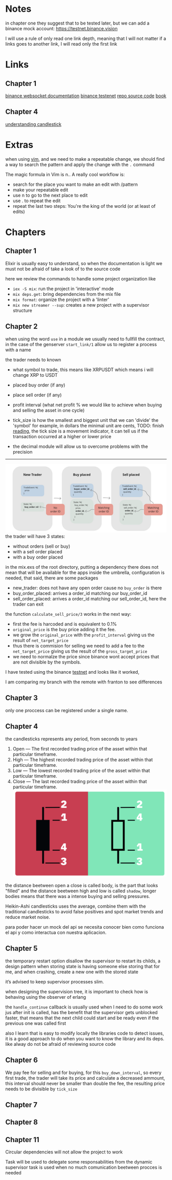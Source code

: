 # Notes
in chapter one they suggest that to be tested later, but we can add a binance mock 
account: https://testnet.binance.vision

I will use a rule of only read one link depth, meaning that I will not matter if a links goes to another link, I will 
read only the first link

# Links
## Chapter 1
[binance websocket documentation](https://github.com/binance/binance-spot-api-docs/blob/master/web-socket-streams.md)
[binance testenet](https://testnet.binance.vision)
[repo source code](https://github.com/Cinderella-Man/hands-on-elixir-and-otp-cryptocurrency-trading-bot-source-code)
[book](https://book.elixircryptobot.com/)

## Chapter 4
[understanding candlestick](https://academy.binance.com/en/articles/a-beginners-guide-to-candlestick-charts)

# Extras
when using [vim](https://vi.stackexchange.com/questions/4307/multiple-cursors-at-desired-location), and we need to make a repeatable change, we should find a way to search the pattern and apply the change with the `.` command

 The magic formula in Vim is n.. A really cool workflow is:

* search for the place you want to make an edit with /pattern
* make your repeatable edit
* use n to go to the next place to edit
* use . to repeat the edit
* repeat the last two steps: You're the king of the world (or at least of edits)


# Chapters
## Chapter 1
Elixir is usually easy to understand, so when the documentation is light we must not be afraid of take a look of to the source code 

here we review the commands to handle some project organization like 
* `iex -S mix`: run the project in 'interactive' mode
* `mix deps.get`: bring dependencies from the mix file
* `mix format`: organize the project with a 'linter'
* `mix new streamer --sup`: creates a new project with a supervisor structure

## Chapter 2
when using the word `use` in a module we usually need to fullfill the contract, in
the case of the genserver `start_link/1` allow us to register a process  with a name

the trader needs to known
* what symbol to trade, this means like XRPUSDT which means i will change XRP to USDT
* placed buy order (if any)
* place sell order (if any)
* profit interval (what net profit % we would like to achieve when buying and selling the asset in one cycle)
* tick_size is how the smallest and biggest unit that we can 'divide' the 'symbol' for example, in dollars the minimal unit are cents, TODO: finish [reading](https://www.investopedia.com/terms/t/tick.asp), the tick size is a movement indicator, it can tell us if the transaction occurred at a higher or lower price

* the decimal module will allow us to overcome problems with the precision

---

![trade_cycle](resources/image.png)
the trader will have 3 states:
* without orders (sell or buy)
* with a sell order placed 
* with a buy order placed 

in the mix.exs of the root directory, putting a dependency there does not mean that will be available for the apps inside the umbrella, configuration is needed, that said, there are some packages 


* new_trader: does not have any open order cause no `buy_order` is there
* buy_order_placed: arrives a order_id matching our buy_order_id
* sell_order_placed: arrives a order_id matching our sell_order_id, here the trader can exit

the function `calculate_sell_price/3` works in the next way:
  * first the fee is harcoded and is equivalent to 0.1%
  * `original_price` is the buy price adding it the fee.
  * we grow the `original_price` with the `profit_interval` giving us the result of `net_target_price`
  * thus there is commision for selling we need to add a fee to the `net_target_price` giving us the result of the `gross_target_price`
  * we need to normalze the price since binance wont accept prices that are not divisible by the symbols.

I have tested using the binance [testnet](https://testnet.binance.vision) and looks like it worked,

I am comparing my branch with the remote with franton to see differences
  

## Chapter 3

only one proccess can be registered under a single name.

## Chapter 4
the candlesticks represents any period, from seconds to years


1) Open — The first recorded trading price of the asset within that particular timeframe.
2) High — The highest recorded trading price of the asset within that particular timeframe.
3) Low — The lowest recorded trading price of the asset within that particular timeframe.
4) Close — The last recorded trading price of the asset within that particular timeframe.
![Alt text](resources/candle_stick_charts.png)

the distance beetween open a close is called body, is the part that looks "filled" and the distance beetween high and low is called `shadow`, longer bodies means that there was a intense buying and selling pressures.

Heikin-Ashi candlesticks uses the average, combine them with the traditional candlesticks to avoid false positives and spot market trends and reduce market noise.

para poder hacer un mock del api se necesita conocer bien como funciona el api y como interactua con nuestra aplicacion.

## Chapter 5

the temporary restart option disallow the supervisor to restart its childs, a design pattern when storing state is having someone else storing that for me, and when crashing, create a new one with the stored state

it’s advised to keep supervisor processes slim.

when designing the supervision tree, it is important to check how is behaving using the observer of erlang

the `handle_continue` callback is usually used when I need to do some work jus after init is called, has the benefit that the supervisor gets unblocked faster, that means that the next child could start and be ready even if the previous one was called first

also I learn that is easy to modify locally the libraries code to detect issues, it is a good approach to do when you want to know the library and its deps. like alway do not be afraid of reviewing source code

## Chapter 6
We pay fee for selling and for buying, for this `buy_down_interval`, so every first trade, the trader will take its price and calculate a decreased ammount, this interval should never be smaller than double the fee, the resulting price needs to be divisible by `tick_size`

## Chapter 7

## Chapter 8

## Chapter 11
Circular dependencies will not allow the project to work

Task will be used to delegate some responsabilities from the dynamic supervisor
task is used when no much comunication beetween procces is needed
